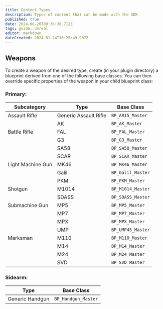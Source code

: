 ```yaml
---
title: Content Types
description: Types of content that can be made with the SDK
published: true
date: 2024-06-20T09:36:38.712Z
tags: guide, unreal
editor: markdown
dateCreated: 2024-01-24T16:25:49.987Z
---
```


## Weapons

To create a weapon of the desired type, create (in your plugin directory) a blueprint derived from one of the following base classes. You can then override specific properties of the weapon in your child blueprint class:

### Primary:
| Subcategory | Type | Base Class |
| --- | --- | --- |
| Assault Rifle | Generic Assault Rifle | `BP_AR15_Master` |
| | AK | `BP_AK_Master` |
| Battle Rifle | FAL | `BP_FAL_Master` |
| | G3 | `BP_G3_Master` |
| | SA58 | `BP_SA58_Master` |
| | SCAR | `BP_SCAR_Master` |
| Light Machine Gun | MK46 | `BP_MK46_Master` |
| | Galil | `BP_Galil_Master` |
| | PKM | `BP_PKM_Master` |
| Shotgun | M1014 | `BP_M1014_Master` |
| | SDASS | `BP_SDASS_Master` |
| Submachine Gun | MP5 | `BP_MP5_Master` |
| | MP7 | `BP_MP7_Master` |
| | MPX | `BP_MPX_Master` |
| | UMP | `BP_UMP45_Master` |
| Marksman | M110 | `BP_M110_Master` |
| | M14 | `BP_M14_Master` |
| | M24 | `BP_M24_Master` |
| | SVD | `BP_SVD_Master` |


### Sidearm:
|  Type | Base Class |
|  --- | --- |
|  Generic Handgun | `BP_Handgun_Master` |
